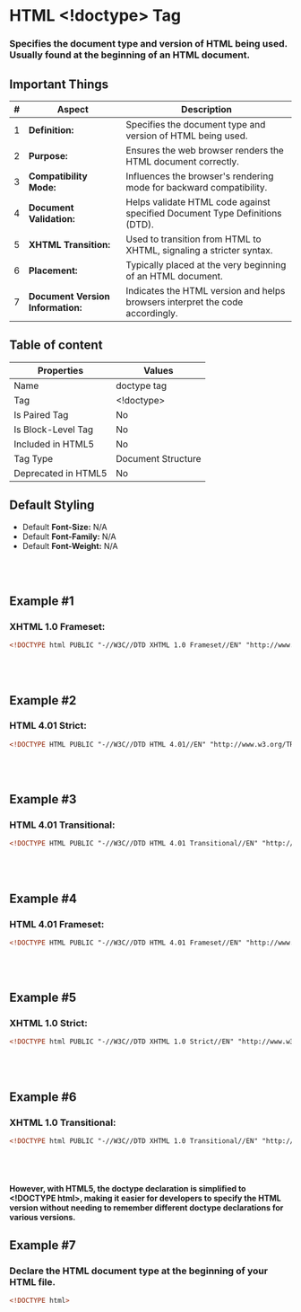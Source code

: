 # HTML &lt;!doctype&gt; Tag

### Specifies the document type and version of HTML being used. Usually found at the beginning of an HTML document.


## Important Things
| #   | **Aspect**                       | **Description**                                                |
| --- | ---------------------------------| -------------------------------------------------------------- |
| 1   | **Definition:**                  | Specifies the document type and version of HTML being used.    |
| 2   | **Purpose:**                     | Ensures the web browser renders the HTML document correctly.   |
| 3   | **Compatibility Mode:**          | Influences the browser's rendering mode for backward compatibility. |
| 4   | **Document Validation:**         | Helps validate HTML code against specified Document Type Definitions (DTD). |
| 5   | **XHTML Transition:**            | Used to transition from HTML to XHTML, signaling a stricter syntax. |
| 6   | **Placement:**                   | Typically placed at the very beginning of an HTML document.    |
| 7   | **Document Version Information:**| Indicates the HTML version and helps browsers interpret the code accordingly. |



## Table of content
| Properties            | Values                                                               |
|---------------------|----------------------------------------------------------------------|
| Name                | doctype tag                                                |
| Tag                 | &lt;!doctype&gt;                                            |
| Is Paired Tag       | No                                                  |
| Is Block-Level Tag  | No                                |
| Included in HTML5   | No     |
| Tag Type            | Document Structure     |
| Deprecated in HTML5 | No     |


## Default Styling


-	Default **Font-Size:** N/A
-	Default **Font-Family:** N/A
-	Default **Font-Weight:** N/A


<br>
<br>


## Example #1
### XHTML 1.0 Frameset:
```html
<!DOCTYPE html PUBLIC "-//W3C//DTD XHTML 1.0 Frameset//EN" "http://www.w3.org/TR/xhtml1/DTD/xhtml1-frameset.dtd">
``` 

<br>
<br>

## Example #2
### HTML 4.01 Strict:
```html
<!DOCTYPE HTML PUBLIC "-//W3C//DTD HTML 4.01//EN" "http://www.w3.org/TR/html4/strict.dtd">
``` 
<br>
<br>

## Example #3
### HTML 4.01 Transitional:
```html
<!DOCTYPE HTML PUBLIC "-//W3C//DTD HTML 4.01 Transitional//EN" "http://www.w3.org/TR/html4/loose.dtd">
``` 
<br>
<br>

## Example #4
### HTML 4.01 Frameset:
```html
<!DOCTYPE HTML PUBLIC "-//W3C//DTD HTML 4.01 Frameset//EN" "http://www.w3.org/TR/html4/frameset.dtd">
``` 
<br>
<br>

## Example #5
### XHTML 1.0 Strict:
```html
<!DOCTYPE html PUBLIC "-//W3C//DTD XHTML 1.0 Strict//EN" "http://www.w3.org/TR/xhtml1/DTD/xhtml1-strict.dtd">
``` 
<br>
<br>

## Example #6
### XHTML 1.0 Transitional:
```html
<!DOCTYPE html PUBLIC "-//W3C//DTD XHTML 1.0 Transitional//EN" "http://www.w3.org/TR/xhtml1/DTD/xhtml1-transitional.dtd">
``` 

<br>
<br>


#### However, with HTML5, the doctype declaration is simplified to &lt;!DOCTYPE html&gt;, making it easier for developers to specify the HTML version without needing to remember different doctype declarations for various versions.


## Example #7
### Declare the HTML document type at the beginning of your HTML file.
```html
<!DOCTYPE html>
``` 
